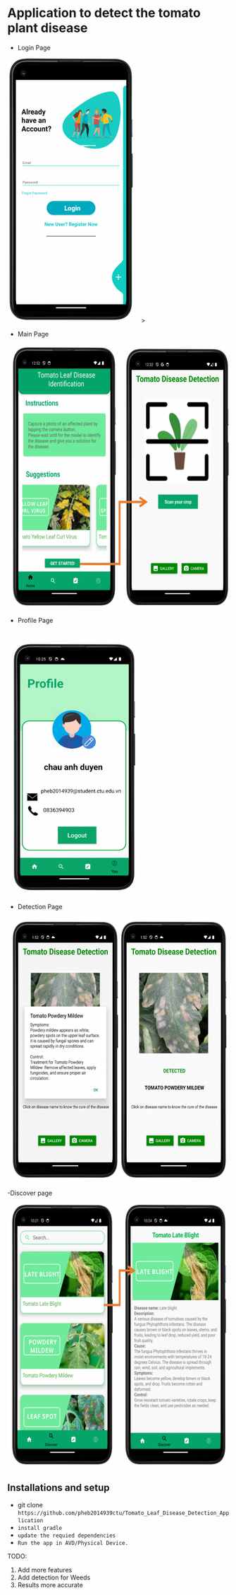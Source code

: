 # Application to detect the tomato plant disease



- Login Page
<p><img src="img/Screen Shot 2024-03-19 at 23.19.57.png" width="300" height="600">    ></p>


- Main Page
<img src="img/Screen Shot 2024-03-19 at 23.18.53.png" width="600" height="600">

- Profile Page 
<img src="img/image.png" width="300" height="600">

- Detection Page
<img src="img/Screen Shot 2024-03-19 at 23.16.51.png" width="600" height="600">



-Discover page 

<img src="img/image_copy.png" width="600" height="600">



## Installations and setup

- git clone `https://github.com/pheb2014939ctu/Tomato_Leaf_Disease_Detection_Application`
- `install gradle`
- `update the requied dependencies`
- `Run the app in AVD/Physical Device.`


TODO:

1. Add more features
2. Add detection for Weeds
3. Results more accurate


